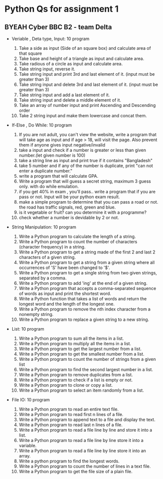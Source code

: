 # Python Qs for assignment 1
## BYEAH Cyber BBC B2 - team Delta

- Veriable , Deta type, Input: 10 program
    1. Take a side as input (Side of an square box) and calculate area of that square
    2. Take base and height of a triangle as input and calculate area.
    3. Take radious of a circle as input and calculate area.
    4. Take string input, reverse it. 
    5. Take string input and print 3rd and last element of it. (input must be greater than 3)
    6. Take string input and delete 3rd and last element of it. (input must be greater than 3)
    7. Take string input and add a last element of it.
    8. Take string input and delete a middle element of it.
    9. Take an array of number input and print Ascending and Descending order 
    10. Take 2 string input and make them lowercase and concat them.

- If-Else , Do While: 10 program
    1. If you are not adult, you can't view the website, write a program that will take age as input and if age > 18, will visit the page. Also prevent them if anyone gives input negative/invalid 
    2. take a input and check if a number is greater or less than given number.(let given number is 100)
    3. take a string line as input and print true if it contains "Bangladesh"
    4. take 5 number and if any of the number is duplicate, print "can not enter a duplicate number."
    5. write a program that will calculate GPA.
    6. Write a program that will guess a secret string, maximum 3 guess only. with do while emulation. 
    7. if you get 40% in exam , you'll pass.. write a program that if you are pass or not. Input will be your python exam result. 
    8. make a simple program to determine that you can pass a road or not. the road has traffic signals, red, green and blue. 
    9. is it vegetable or fruit? can you determine it with a programme? 
    10. check whether a number is devidable by 2 or not. 

- String Manipulation: 10 program 
    1. Write a Python program to calculate the length of a string.
    2. Write a Python program to count the number of characters (character frequency) in a string.
    3. Write a Python program to get a string made of the first 2 and last 2 characters of a given string.
    4. Write a Python program to get a string from a given string where all occurrences of 'S' have been changed to '$'.
    5. Write a Python program to get a single string from two given strings, separated by a comma.
    6. Write a Python program to add 'ing' at the end of a given string.
    7. Write a Python program that accepts a comma-separated sequence of words as input and print the shortest word.
    8. Write a Python function that takes a list of words and return the longest word and the length of the longest one.
    9. Write a Python program to remove the nth index character from a nonempty string.
    10. Write a Python program to replace a given string to a new string.


- List: 10 program
    1. Write a Python program to sum all the items in a list.
    2. Write a Python program to multiply all the items in a list.
    3. Write a Python program to get the largest number from a list.
    4. Write a Python program to get the smallest number from a list.
    5. Write a Python program to count the number of strings from a given list
    6. Write a Python program to find the second largest number in a list.
    7. Write a Python program to remove duplicates from a list.
    8. Write a Python program to check if a list is empty or not.
    9. Write a Python program to clone or copy a list.
    10. Write a Python program to select an item randomly from a list.

- File IO: 10 program 

    1. Write a Python program to read an entire text file.
    2. Write a Python program to read first n lines of a file.
    3. Write a Python program to append text to a file and display the text.
    4. Write a Python program to read last n lines of a file.
    5. Write a Python program to read a file line by line and store it into a list.
    6. Write a Python program to read a file line by line store it into a variable.
    7. Write a Python program to read a file line by line store it into an array.
    8. Write a python program to find the longest words.
    9. Write a Python program to count the number of lines in a text file.
    10. Write a Python program to get the file size of a plain file.
    